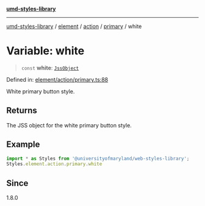 [**umd-styles-library**](../../../../../../README.md)

***

[umd-styles-library](../../../../../../modules.md) / [element](../../../../../README.md) / [action](../../../README.md) / [primary](../README.md) / white

# Variable: white

> `const` **white**: [`JssObject`](../../../../../../utilities/namespaces/transform/type-aliases/JssObject.md)

Defined in: [element/action/primary.ts:88](https://github.com/UMD-Digital/design-system/blob/ada30a44686a89a90941bbd44a6f156101fc9b44/packages/styles/source/element/action/primary.ts#L88)

White primary button style.

## Returns

The JSS object for the white primary button style.

## Example

```typescript
import * as Styles from '@universityofmaryland/web-styles-library';
Styles.element.action.primary.white
```

## Since

1.8.0
